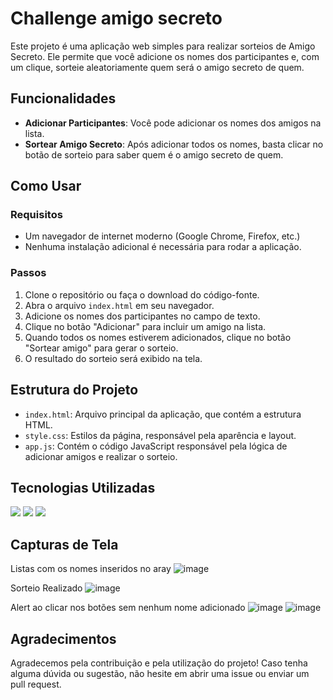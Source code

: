<h1>Challenge amigo secreto</h1>

Este projeto é uma aplicação web simples para realizar sorteios de Amigo Secreto. Ele permite que você adicione os nomes dos participantes e, com um clique, sorteie aleatoriamente quem será o amigo secreto de quem.

## <h2>Funcionalidades</h2>

- **Adicionar Participantes**: Você pode adicionar os nomes dos amigos na lista.
- **Sortear Amigo Secreto**: Após adicionar todos os nomes, basta clicar no botão de sorteio para saber quem é o amigo secreto de quem.

## Como Usar

### Requisitos

- Um navegador de internet moderno (Google Chrome, Firefox, etc.)
- Nenhuma instalação adicional é necessária para rodar a aplicação.

### Passos

1. Clone o repositório ou faça o download do código-fonte.
2. Abra o arquivo `index.html` em seu navegador.
3. Adicione os nomes dos participantes no campo de texto.
4. Clique no botão "Adicionar" para incluir um amigo na lista.
5. Quando todos os nomes estiverem adicionados, clique no botão "Sortear amigo" para gerar o sorteio.
6. O resultado do sorteio será exibido na tela.

## Estrutura do Projeto

- `index.html`: Arquivo principal da aplicação, que contém a estrutura HTML.
- `style.css`: Estilos da página, responsável pela aparência e layout.
- `app.js`: Contém o código JavaScript responsável pela lógica de adicionar amigos e realizar o sorteio.

## Tecnologias Utilizadas

<div>
  <img src="https://img.shields.io/badge/HTML-239120?style=for-the-badge&logo=html5&logoColor=white">
  <img src="https://img.shields.io/badge/CSS-239120?&style=for-the-badge&logo=css3&logoColor=white">
  <img src="https://img.shields.io/badge/JavaScript-F7DF1E?style=for-the-badge&logo=javascript&logoColor=black">
</div>

## Capturas de Tela

Listas com os nomes inseridos no aray
![image](https://github.com/user-attachments/assets/9ad6512f-4bf2-4866-a1f7-75c95f3273db)

Sorteio Realizado
![image](https://github.com/user-attachments/assets/b1ef96e7-b1b3-4c90-b6e6-bd5ed5e5b81f)

Alert ao clicar nos botões sem nenhum nome adicionado
![image](https://github.com/user-attachments/assets/03579550-f7be-4538-8381-217123014e0a)
![image](https://github.com/user-attachments/assets/256f4fe2-247d-4245-88cc-8baf67be1b11)



## Agradecimentos

Agradecemos pela contribuição e pela utilização do projeto! Caso tenha alguma dúvida ou sugestão, não hesite em abrir uma issue ou enviar um pull request.
